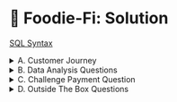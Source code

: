 # 🥑 Foodie-Fi: Solution

[SQL Syntax](https://github.com/Chicong00/8-week-SQL-challenge/blob/0dd8668f836e07d9008205bbaf720c2f9677b702/Case%20Study%20%233%20-%20Foodie-Fi/Foodie-Fi.sql)

<details>
<summary>
A. Customer Journey
</summary> 
Based off the 8 sample customers provided in the sample from the subscriptions table, write a brief description about each customer’s onboarding journey.

````sql
select s.*,p.plan_name,p.price
from foodie_fi.subscriptions s 
join foodie_fi.plans p 
on s.plan_id = p.plan_id 
where customer_id in (1,4,6,23,49,58,79,80)
order by customer_id;
````
**Steps**
1. Choose 8 random customers and analyze behavior of them
2. Which plan did they use ? Did they upgrade plan after use free trial ?

|customer_id|plan_id|start_date|plan_name|price|
|---|---|---|---|---|
|1|0|2020-08-01|trial|0.00|
|1|1|2020-08-08|basic monthly|9.90|

Customer_id 1 started with a trial subscription and continued with a basic monthly subscription in 7 days after sign-up.

|customer_id|plan_id|start_date|plan_name|price|
|---|---|---|---|---|
|4|0|2020-01-17|trial|0.00|
|4|1|2020-01-24|basic monthly|9.90|
|4|4|2020-04-21|churn|NULL|

Customer_id 4 started with a trial subscription and continued with a basic monthly subscription in 7 days after sign-up and has churned in 3 months after that.

|customer_id|plan_id|start_date|plan_name|price|
|---|---|---|---|---|
|6|0|2020-12-23|trial|0.00|
|6|1|2020-12-30|basic monthly|9.90|
|6|4|2020-02-26|churn|NULL|

Customer_id 6 started with a trial subscription and continued with a basic monthly subscription in 7 days after sign-up and has churned in 2 months after that.

|customer_id|plan_id|start_date|plan_name|price|
|---|---|---|---|---|
|23|0|2020-05-13|trial|0.00|
|23|3|2020-05-20|pro annual|199.00|

Customer_id 23 started with a trial subscription and continued with a pro annual subscription in 7 days after sign-up.

|customer_id|plan_id|start_date|plan_name|price|
|---|---|---|---|---|
|49|0|2020-04-24|trial|0.00|
|49|2|2020-05-01|pro monthly|19.90|
|49|3|2020-08-01|pro annual|199.00|

Customer_id 49 started with a trial subscription and continued with a pro monthly subscription in 7 days after sign-up and has upgraded to a pro annual in 3 days after that.

|customer_id|plan_id|start_date|plan_name|price|
|---|---|---|---|---|
|58|0|2020-07-04|trial|0.00|
|58|1|2020-07-11|basic monthly|9.90|
|58|3|2020-09-24|pro annual|199.90|

Customer_id 58 started with a trial subscription and continued with a basic monthly subscription in 7 days after sign-up and has upgrade to a pro annual in 2 months 13 days after that.

|customer_id|plan_id|start_date|plan_name|price|
|---|---|---|---|---|
|79|0|2020-07-30|trial|0.00|
|79|2|2020-08-06|pro monthly|19.90|

Customer_id 79 started with a trial subscription and continued with a pro monthly subscription in 7 days after sign-up.

|customer_id|plan_id|start_date|plan_name|price|
|---|---|---|---|---|
|80|0|2020-09-23|trial|0.00|
|80|2|2020-09-30|pro monthly|19.90|
|80|4|2020-01-17|churn|NULL|

Customer_id 80 started with a trial subscription and continued with a pro monthly subscription in 7 days after sign-up and has churned in 3 months after that.

</details>

<details>
<summary>
B. Data Analysis Questions
</summary>
  
### 1. How many customers has Foodie-Fi ever had?
````sql
select count(distinct(customer_id)) customer_count
from foodie_fi.subscriptions;
````
|customer_count|
|---|
|1000|
  
### 2. What is the monthly distribution of trial plan start_date values for our dataset - use the start of the month as the group by value ?
````sql
select
    EXTRACT(month from start_date) month_number,
    count(distinct customer_id) trial_subs
from foodie_fi.subscriptions s 
join foodie_fi.plans p  
on s.plan_id = p.plan_id 
where plan_name = 'trial'
group by EXTRACT(month from start_date);
````
|month_number|trial_subs|
|---|---|  
|1|88|
|2|68|
|3|94|
|4|81|
|5|88|
|6|79|
|7|89|
|8|88|
|9|87|
|10|79|
|11|75|
|12|84|
  
### 3. What plan start_date values occur after the year 2020 for our dataset? Show the breakdown by count of events for each plan_name ?
  
````sql
with event21 AS (
  SELECT 
    plan_name,
    count(1) as event_count_2021
  FROM foodie_fi.subscriptions s 
  JOIN foodie_fi.plans p 
    ON s.plan_id = p.plan_id
  WHERE EXTRACT(YEAR FROM start_date) >= 2021
  GROUP BY plan_name
),
event20 AS (
  SELECT 
    plan_name,
    count(1) as event_count_2020
  FROM foodie_fi.subscriptions s 
  JOIN foodie_fi.plans p 
    ON s.plan_id = p.plan_id
  WHERE EXTRACT(YEAR FROM start_date) < 2021
  GROUP BY plan_name
)

SELECT 
  event20.plan_name, 
  event_count_2020, 
  event_count_2021 
FROM event20 
LEFT JOIN event21 
  ON event20.plan_name = event21.plan_name
ORDER BY event_count_2020 DESC;
````
|plan_name|event_count_2020|event_count_2021|    
|---|---|---|
|trial|1000|NULL|
|basic monthly|538|8|
|pro monthly|479|60|
|churn|236|71|
|pro annual|195|63| 
                               
### 4. What is the customer count and percentage of customers who have churned rounded to 1 decimal place ?

````sql
with churned_cte as
(select distinct s.*,plan_name
from foodie_fi.subscriptions s 
join foodie_fi.plans p 
on s.plan_id = p.plan_id 
where plan_name = 'churn')

select 
    count(*) churn_count,
    CAST(round((100.0*count(distinct customer_id)/(select count(distinct customer_id) from foodie_fi.subscriptions)),1) as FLOAT) as churn_percentage
from churned_cte;
````
|churn_count|churn_percentage|
|---|---|
|307|30.7|

### 5. How many customers have churned straight after their initial free trial - what percentage is this rounded to the nearest whole number ?

Create a rank column for each customer by start_date, then retrieve customer has plan_id = 4 (churned) and rank = 2 (after free trial)

````sql
with ranking AS
(SELECT  s.*,plan_name,
    ROW_NUMBER() over (partition by customer_id order by start_date) rank_
from foodie_fi.subscriptions s 
join foodie_fi.plans p 
on s.plan_id = p.plan_id)
 
select
    count(*) churn_count,
    round(100*count(*) / (select count(distinct customer_id) from foodie_fi.subscriptions),0) churn_percentage
from ranking
where plan_name = 'churn' and rank_= 2;
````
|churn_count|churn_percentage|
|---|---|
|92|9|

### 6. What is the number and percentage of customer plans after their initial free trial ?

Use the same approach of #5, to know the plan after the free trial -> create a rank column, where rank = 1 is the free trial, then rank = 2 is the plan after their initial free trial.

````sql
with ranking AS
(SELECT  
    s.*,plan_name,
    ROW_NUMBER() over (partition by customer_id order by start_date) rank_
from dbo.subscriptions s 
join dbo.plans p 
on s.plan_id = p.plan_id)
 
select
    plan_name next_plan,
    count(*) plan_count,
    convert(float,round(100.0*count(*) / (select count(distinct customer_id) from dbo.subscriptions),2)) plan_percentage
from ranking
where 
        plan_name = 'churn' and rank_= 2
    or  plan_name = 'basic monthly' and rank_=2
    or  plan_name = 'pro monthly' and rank_=2
    or  plan_name = 'pro annual' and rank_=2
group by plan_name
order by plan_percentage desc
````
|next_plan|plan_count|plan_percentage|    
|---|---|---|
|basic monthly|546|54.6|
|pro monthly|325|32.5|
|churn|92|9.2|
|pro annual|37|3.7|
  
### 7. What is the customer count and percentage breakdown of all 5 plan_name values at 2020-12-31?

Use the same approach of #5, to count the number of customers by plan at 2020-12-31 -> Create a rank column and sort by descending start date -> Know the latest plan the user is using as of 12-31-2020 by rank = 1

````sql
with cte as 
(select
    s.*,
    plan_name,
    price,
    rank() over (partition by customer_id order by start_date desc) as rank_
from foodie_fi.subscriptions s 
join foodie_fi.plans p 
on s.plan_id = p.plan_id 
where start_date <= '2020-12-31'
order by 1 desc)

SELECT
    plan_name,
    count(1) customer_count,
    CAST(round(100.0*count(*)/(select count(distinct customer_id) from cte),1) AS FLOAT) percentage_of_plans
from cte
where rank_ = 1
group by plan_name
order by 3 desc;
````
|plan_name|customer_count|percentage_of_plans|    
|---|---|---|
|pro monthly|326|32.6|
|churn|236|23.6|
|basic monthly|224|22.4|
|pro annual|195|19.5|
|trial|19|1.9|
  
### 8. How many customers have upgraded to an annual plan in 2020 ?
````sql
SELECT 
    count(distinct customer_id) pro_annual_customers
from foodie_fi.subscriptions s  
join foodie_fi.plans p 
on s.plan_id = p.plan_id
where plan_name = 'pro annual' and EXTRACT('YEAR' FROM start_date) = 2020;
````
|pro_annual_customers|
|---|
|195|

### 9. How many days on average does it take for a customer to an annual plan from the day they join Foodie-Fi ?

The question doesn't ask for a detailed plan from the date the customer joined, so I assume I just need to count the days from the first day to the first day of the annual plan.

````sql
with annual AS
(
select customer_id, start_date annual_date
from foodie_fi.subscriptions
where plan_id = 3
), 
trial as 
(
select customer_id, start_date trial_date
from foodie_fi.subscriptions
where plan_id = 0
)

select 
  ROUND(AVG(annual_date - trial_date )) avg_days_to_annual
from trial t 
join annual a 
on t.customer_id = a.customer_id;
````
|avg_days_to_annual|
|---|
|105|

### 10. Can you further breakdown this average value into 30 day periods (i.e. 0-30 days, 31-60 days etc) ?
````sql
WITH annual AS (
  SELECT customer_id, start_date AS annual_date
  FROM foodie_fi.subscriptions
  WHERE plan_id = 3
),
trial AS (
  SELECT customer_id, start_date AS trial_date
  FROM foodie_fi.subscriptions
  WHERE plan_id = 0
)
SELECT period, total_customers
FROM (
  SELECT
    CASE 
      WHEN ROUND(annual_date - trial_date) <= 30 THEN '0 - 30'
      WHEN ROUND(annual_date - trial_date) <= 60 THEN '31 - 60'
      WHEN ROUND(annual_date - trial_date) <= 90 THEN '61 - 90'
      WHEN ROUND(annual_date - trial_date) <= 120 THEN '91 - 120'
      WHEN ROUND(annual_date - trial_date) <= 150 THEN '121 - 150'
      WHEN ROUND(annual_date - trial_date) <= 180 THEN '151 - 180'
      WHEN ROUND(annual_date - trial_date) <= 210 THEN '181 - 210'
      WHEN ROUND(annual_date - trial_date) <= 240 THEN '211 - 240'
      WHEN ROUND(annual_date - trial_date) <= 270 THEN '241 - 270'
      WHEN ROUND(annual_date - trial_date) <= 300 THEN '271 - 300'
      WHEN ROUND(annual_date - trial_date) <= 330 THEN '301 - 330'
      WHEN ROUND(annual_date - trial_date) <= 360 THEN '331 - 360'
      ELSE '361+'
    END AS period,
    COUNT(*) AS total_customers
  FROM trial t
  JOIN annual a ON t.customer_id = a.customer_id
  GROUP BY period
) sub
ORDER BY 
  CASE 
    WHEN period = '0 - 30' THEN 1
    WHEN period = '31 - 60' THEN 2
    WHEN period = '61 - 90' THEN 3
    WHEN period = '91 - 120' THEN 4
    WHEN period = '121 - 150' THEN 5
    WHEN period = '151 - 180' THEN 6
    WHEN period = '181 - 210' THEN 7
    WHEN period = '211 - 240' THEN 8
    WHEN period = '241 - 270' THEN 9
    WHEN period = '271 - 300' THEN 10
    WHEN period = '301 - 330' THEN 11
    WHEN period = '331 - 360' THEN 12
    ELSE 13
  END;
````
| period    | total_customers |
|-----------|-----------------|
| 0 - 30    | 49              |
| 31 - 60   | 24              |
| 61 - 90   | 34              |
| 91 - 120  | 35              |
| 121 - 150 | 42              |
| 151 - 180 | 36              |
| 181 - 210 | 26              |
| 211 - 240 | 4               |
| 241 - 270 | 5               |
| 271 - 300 | 1               |
| 301 - 330 | 1               |
| 331 - 360 | 1               |

### 11. How many customers downgraded from a pro monthly to a basic monthly plan in 2020 ?

Use the same logic as #09, I will join the pro monthly plan with the basic monthly plan together, then retrieve records with the start_date of the basic monthly > pro monthly

````sql
with pro_mon as
(
SELECT  
    s.customer_id,plan_name, start_date
FROM foodie_fi.subscriptions s
JOIN foodie_fi.plans p
ON s.plan_id = p.plan_id
where plan_name = 'pro monthly'
)
, basic_mon as
(
SELECT  
    s.customer_id,plan_name, start_date
FROM foodie_fi.subscriptions s
JOIN foodie_fi.plans p
ON s.plan_id = p.plan_id
WHERE plan_name = 'basic monthly'
)
SELECT count(*) downgraded
FROM pro_mon p
JOIN basic_mon b
ON p.customer_id = b.customer_id
WHERE p.start_date < b.start_date
AND EXTRACT(YEAR FROM p.start_date) = 2020;
````
|downgraded|
|---|
|0|

</details>

<details>
<summary>
C. Challenge Payment Question
</summary>

</details>

<details>
<summary>
D. Outside The Box Questions
</summary>

### 1. How would you calculate the rate of growth for Foodie-Fi?
````sql
with cte as 
(
  SELECT 
    MONTH(s.start_date) month ,
    YEAR(s.start_date) year,
    COUNT(distinct customer_id) current_customer_count,
    lag(COUNT(distinct customer_id),1) over(order by year(start_date),month(s.start_date)) past_customer_count
  from dbo.subscriptions s 
  where plan_id != 0 and plan_id != 4
  group by YEAR(s.start_date), MONTH(s.start_date)
)
select *,
  concat(convert(float,round((100.0*(current_customer_count - past_customer_count)/(past_customer_count)),2)),' %') as growth_percentage 
from cte
````
**Result**
|month|year|current_customer_count|past_customer_count|growth_percentage|
|---|---|---|---|---|
|1|2020|61|NULL|%|
|2|2020|70|61|14.75%|
|3|2020|93|70|32.86%|
|4|2020|84|93|-9.68%|
|5|2020|104|84|23.81%|
|6|2020|105|104|0.96%|
|7|2020|101|105|-3.81%|
|8|2020|130|101|28.71%|
|9|2020|112|130|-13.85%|
|10|2020|124|112|10.71%|
|11|2020|99|124|-20.16%|
|12|2020|109|99|10.1%|
|1|2021|58|109|-46.79%|
|2|2021|29|58|-50%|
|3|2021|24|29|-17.24%|
|4|2021|20|24|-16.67%|

### 2. What key metrics would you recommend Foodie-Fi management to track over time to assess performance of their overall business?

- **Customer growth**: how many customers increase by monthly ? What does the ratio look like?
- **Conversion rate**: how many customers continue to use after free trial? What does the ratio look like?
- **Churn rate**: How many customers cancel the subscription by monthly? What does the ratio look like?

### 3. What are some key customer journeys or experiences that you would analyse further to improve customer retention?

- Customers who cancelled the subscription
- Customers who upgraded the subscription
	- From basic monthly to pro monthly
	- From basic monthly to pro annual

### 4. If the Foodie-Fi team were to create an exit survey shown to customers who wish to cancel their subscription, what questions would you include in the survey?

- Why do you want to cancel subscription? What is the primary reason ?
	- Price
	- Content
	- Techinical issues
	- Customer support
	- Found an alternative
	- Others (specify)
- On a 5-point scale, how would you rate your experience?
- On a 5-point scale, how would you rate the price?
- Is there anything you want us to change ?
	- Content (quality and quantity)
	- Video duration (longer or shorter)
	- Price
	- Others (specify)
	
### 5. What business levers could the Foodie-Fi team use to reduce the customer churn rate? How would you validate the effectiveness of your ideas?

- Adjust based on the main reasons leading to the cancellation:
	- Price: more promotions, more discount seasons, more unique content for memberships
	- Service quality: work with the relevant department to fix the issue, improve service quality
	- Found an alternative: do some competitor analysis to see their competitive advantages over us. If necessary, try the product for better experience and evaluation.
- To validate the effectiveness:
	- Churn rate
	- Conversion rate

</details>
</details>

